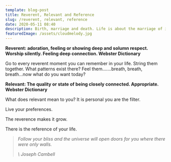 ```yaml
---
template: blog-post
title: Reverent, Relevant and Reference
slug: /reverent, relevant, reference
date: 2020-05-11 08:40
description: Birth, marriage and death. Life is about the marriage of ideas and concepts
featuredImage: /assets/cloudmelody.jpg
---
```

**Reverent: adoration, feeling or showing deep and solumn respect. Worship silently. Feeling deep connection.   Webster Dictionary**

Go to every reverent moment you can remember in your life. String them together. What patterns exist there? Feel them.......breath, breath, breath...now what do you want today?

**Relevant: The quality or state of being closely connected. Appropriate. Webster Dictionary**

What does relevant mean to you? It is personal you are the filter. 

Live your preferences. 

The reverence makes it grow. 

There is the reference of your life. 

> *Follow your bliss and the universe will open doors for you where there were only walls.* 
>
>  *\    Joseph Cambell*
>
>